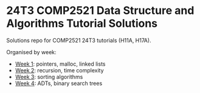 # 24T3 COMP2521 Data Structure and Algorithms Tutorial Solutions

Solutions repo for COMP2521 24T3 tutorials (H11A, H17A).

Organised by week:

* [Week 1](week01): pointers, malloc, linked lists
* [Week 2](week02): recursion, time complexity
* [Week 3](week03): sorting algorithms
* [Week 4](week04): ADTs, binary search trees
